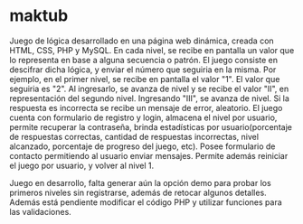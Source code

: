 # maktub
Juego de lógica desarrollado en una página web dinámica, creada con HTML, CSS, PHP y MySQL.
En cada nivel, se recibe en pantalla un valor que lo representa en base a alguna secuencia o patrón. El juego consiste en descifrar dicha lógica, y enviar el número que seguiria en la misma.
Por ejemplo, en el primer nivel, se recibe en pantalla el valor "1". El valor que seguiria es "2". Al ingresarlo, se avanza de nivel y se recibe el valor "II", en representación del segundo nivel.
Ingresando "III", se avanza de nivel.
Si la respuesta es incorrecta se recibe un mensaje de error, aleatorio.
El juego cuenta con formulario de registro y login, almacena el nivel por usuario, permite recuperar la contraseña, brinda estadísticas por usuario(porcentaje de respuestas correctas, cantidad de respuestas incorrectas, nivel alcanzado, porcentaje de progreso del juego, etc).
Posee formulario de contacto permitiendo al usuario enviar mensajes.
Permite además reiniciar el juego por usuario, y volver al nivel 1.

Juego en desarrollo, falta generar aún la opción demo para probar los primeros niveles sin registrarse, además de retocar algunos detalles. Además está pendiente modificar el código PHP y utilizar funciones para las validaciones.



